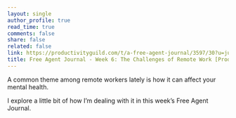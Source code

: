 ```yaml
---
layout: single
author_profile: true
read_time: true
comments: false
share: false
related: false
link: https://productivityguild.com/t/a-free-agent-journal/3597/30?u=justindirose
title: Free Agent Journal - Week 6: The Challenges of Remote Work [Productivity Guild]
---
```


A common theme among remote workers lately is how it can affect your mental health.

I explore a little bit of how I’m dealing with it in this week’s Free Agent Journal.

